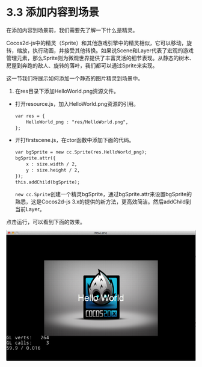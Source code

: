 # 3.3 添加内容到场景

在添加内容到场景前，我们需要先了解一下什么是精灵。

Cocos2d-js中的精灵（Sprite）和其他游戏引擎中的精灵相似，它可以移动，旋转，缩放，执行动画，并接受其他转换。如果说Scene和Layer代表了宏观的游戏管理元素，那么Sprite则为微观世界提供了丰富灵活的细节表现。从静态的树木、房屋到奔跑的敌人、旋转的落叶，我们都可以通过Sprite来实现。

这一节我们将展示如何添加一个静态的图片精灵到场景中。

1. 在res目录下添加HelloWorld.png资源文件。
* 打开resource.js，加入HelloWorld.png资源的引用。

	```
	var res = {
    	HelloWorld_png : "res/HelloWorld.png",
	};
	```
	
* 开打firstscene.js，在ctor函数中添加下面的代码。

	```
	var bgSprite = new cc.Sprite(res.HelloWorld_png);
	bgSprite.attr({
		x : size.width / 2,
		y : size.height / 2,
	});
	this.addChild(bgSprite);
	```
	
	`new cc.Sprite`创建一个精灵bgSprite，通过bgSprite.attr来设置bgSprite的熟悉，这是Cocos2d-js 3.x的提供的新方法，更高效简洁。然后addChild到当前Layer。
	
点击运行，可以看到下面的效果。

![bg sprite](./res/bgsrpite.png)